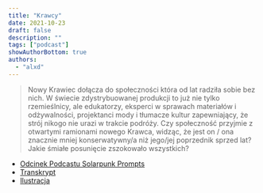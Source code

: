 ```yaml
---
title: "Krawcy"
date: 2021-10-23
draft: false
description: ""
tags: ["podcast"]
showAuthorBottom: true
authors:
  - "alxd"
---
```


> Nowy Krawiec dołącza do społeczności która od lat radziła sobie bez nich. W świecie zdystrybuowanej produkcji to już nie tylko rzemieślnicy, ale edukatorzy, eksperci w sprawach materiałów i odżywalności, projektanci mody i tłumacze kultur zapewniający, że strój nikogo nie urazi w trakcie podróży. Czy społeczność przyjmie z otwartymi ramionami nowego Krawca, widząc, że jest on / ona znacznie mniej konserwatywny/a niż jego/jej poprzednik sprzed lat? Jakie śmiałe posunięcie zszokowało wszystkich?

- [Odcinek Podcastu Solarpunk Prompts](https://podcast.tomasino.org/@SolarpunkPrompts/episodes/the-tailors)
- [Transkrypt](https://wiki.tomasino.org/writing/Solarpunk-Prompts---The-Tailors)
- [Ilustracja](/pl/art/the-lemonaut-tailors/)